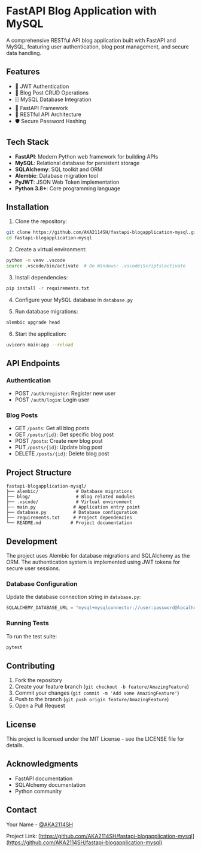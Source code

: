 # FastAPI Blog Application with MySQL

A comprehensive RESTful API blog application built with FastAPI and MySQL, featuring user authentication, blog post management, and secure data handling.

## Features

- 🔐 JWT Authentication
- 📝 Blog Post CRUD Operations
- 🗄️ MySQL Database Integration
- 🚀 FastAPI Framework
- 🔄 RESTful API Architecture
- 🛡️ Secure Password Hashing

## Tech Stack

- **FastAPI**: Modern Python web framework for building APIs
- **MySQL**: Relational database for persistent storage
- **SQLAlchemy**: SQL toolkit and ORM
- **Alembic**: Database migration tool
- **PyJWT**: JSON Web Token implementation
- **Python 3.8+**: Core programming language

## Installation

1. Clone the repository:
```bash
git clone https://github.com/AKA2114SH/fastapi-blogapplication-mysql.git
cd fastapi-blogapplication-mysql
```

2. Create a virtual environment:
```bash
python -m venv .vscode
source .vscode/bin/activate  # On Windows: .vscode\Scripts\activate
```

3. Install dependencies:
```bash
pip install -r requirements.txt
```

4. Configure your MySQL database in `database.py`

5. Run database migrations:
```bash
alembic upgrade head
```

6. Start the application:
```bash
uvicorn main:app --reload
```

## API Endpoints

### Authentication
- POST `/auth/register`: Register new user
- POST `/auth/login`: Login user

### Blog Posts
- GET `/posts`: Get all blog posts
- GET `/posts/{id}`: Get specific blog post
- POST `/posts`: Create new blog post
- PUT `/posts/{id}`: Update blog post
- DELETE `/posts/{id}`: Delete blog post

## Project Structure

```
fastapi-blogapplication-mysql/
├── alembic/              # Database migrations
├── blog/                 # Blog related modules
├── .vscode/              # Virtual environment
├── main.py              # Application entry point
├── database.py          # Database configuration
├── requirements.txt     # Project dependencies
└── README.md           # Project documentation
```

## Development

The project uses Alembic for database migrations and SQLAlchemy as the ORM. The authentication system is implemented using JWT tokens for secure user sessions.

### Database Configuration

Update the database connection string in `database.py`:

```python
SQLALCHEMY_DATABASE_URL = "mysql+mysqlconnector://user:password@localhost/dbname"
```

### Running Tests

To run the test suite:

```bash
pytest
```

## Contributing

1. Fork the repository
2. Create your feature branch (`git checkout -b feature/AmazingFeature`)
3. Commit your changes (`git commit -m 'Add some AmazingFeature'`)
4. Push to the branch (`git push origin feature/AmazingFeature`)
5. Open a Pull Request

## License

This project is licensed under the MIT License - see the LICENSE file for details.

## Acknowledgments

- FastAPI documentation
- SQLAlchemy documentation
- Python community

## Contact

Your Name - [@AKA2114SH](https://github.com/AKA2114SH)

Project Link: [https://github.com/AKA2114SH/fastapi-blogapplication-mysql](https://github.com/AKA2114SH/fastapi-blogapplication-mysql)
